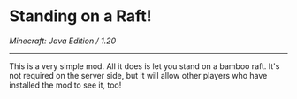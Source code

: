 # Standing on a Raft!

_Minecraft: Java Edition / 1.20_

---

This is a very simple mod. All it does is let you stand on a bamboo raft. It's not required on the server side, but it will allow other players who have installed the mod to see it, too!
